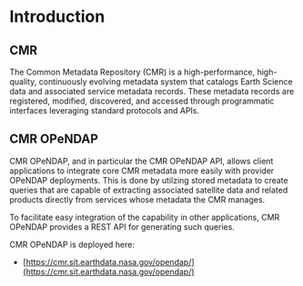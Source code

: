 # Introduction

## CMR

The Common Metadata Repository (CMR) is a high-performance, high-quality,
continuously evolving metadata system that catalogs Earth Science data and
associated service metadata records. These metadata records are registered,
modified, discovered, and accessed through programmatic interfaces leveraging
standard protocols and APIs.

## CMR OPeNDAP

CMR OPeNDAP, and in particular the CMR OPeNDAP API, allows client applications
to integrate core CMR metadata more easily with provider OPeNDAP deployments.
This is done by utilzing stored metadata to create queries that are capable of
extracting associated satellite data and related products directly from
services whose metadata the CMR manages.

To facilitate easy integration of the capability in other applications, CMR
OPeNDAP provides a REST API for generating such queries.

CMR OPeNDAP is deployed here:

* [https://cmr.sit.earthdata.nasa.gov/opendap/](https://cmr.sit.earthdata.nasa.gov/opendap/)
